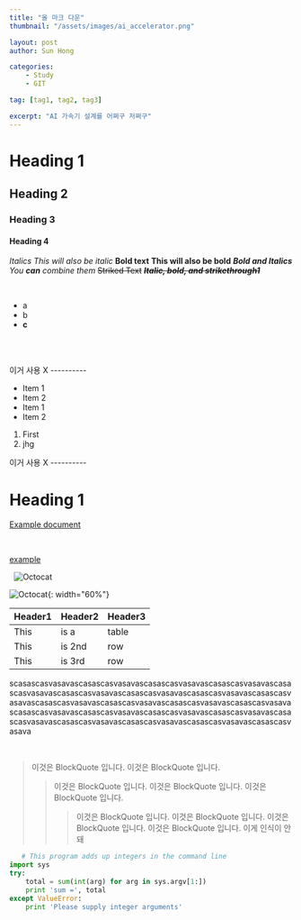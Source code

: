 ```yaml
---
title: "올 마크 다운"
thumbnail: "/assets/images/ai_accelerator.png"

layout: post
author: Sun Hong

categories:
    - Study
    - GIT

tag: [tag1, tag2, tag3]

excerpt: "AI 가속기 설계를 어쩌구 저쩌구"
---
```


# Heading 1
## Heading 2
### Heading 3
#### Heading 4

*Italics*
_This will also be italic_
**Bold text**
__This will also be bold__
***Bold and Italics***
_You **can** combine them_
~~Striked Text~~
***~~Italic, bold, and strikethrough1~~***

&nbsp;
- a
- b
- **c**

<br>
&nbsp;
&nbsp;

이거 사용 X  ---------- 

* Item 1
* Item 2
* Item 1
* Item 2

1. First
2. jhg


이거 사용 X  ---------- 

# Heading 1
[Example document](/example/example.md)

&nbsp;

[example](./example)

&nbsp;
![Octocat](https://user-images.githubusercontent.com/81953271/124010886-b571ca80-d9df-11eb-86ac-b358c48ac6aa.png "Github logo") 

![Octocat](https://user-images.githubusercontent.com/81953271/124010886-b571ca80-d9df-11eb-86ac-b358c48ac6aa.png "Github logo"){: width="60%"}  
  
|Header1|Header2|Header3|
| --- | --- | --- |
| This | is a | table |
| This | is 2nd | row |
| This | is 3rd | row |


scasascasvasavascasascasvasavascasascasvasavascasascasvasavascasascasvasavascasascasvasavascasascasvasavascasascasvasavascasascasvasavascasascasvasavascasascasvasavascasascasvasavascasascasvasavascasascasvasavascasascasvasavascasascasvasavascasascasvasavascasascasvasavascasascasvasavascasascasvasavascasascasvasavascasascasvasava

&nbsp;

> 이것은 BlockQuote 입니다.
> 이것은 BlockQuote 입니다.
>> 이것은 BlockQuote 입니다.
>> 이것은 BlockQuote 입니다.
>> 이것은 BlockQuote 입니다.
>>> 이것은 BlockQuote 입니다.
>>> 이것은 BlockQuote 입니다.
>>> 이것은 BlockQuote 입니다.
>>> 이것은 BlockQuote 입니다. 이게 인식이 안돼


```python
   # This program adds up integers in the command line
import sys
try:
    total = sum(int(arg) for arg in sys.argv[1:])
    print 'sum =', total
except ValueError:
    print 'Please supply integer arguments'
```







